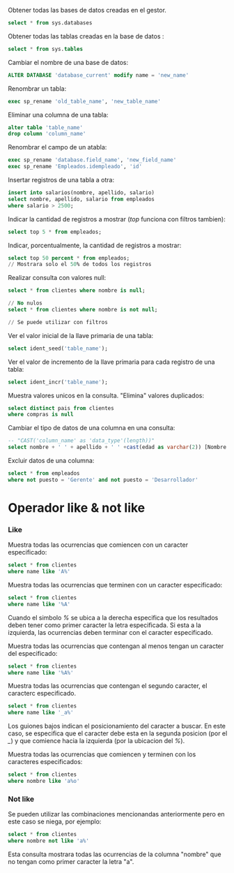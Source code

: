  Obtener todas las bases de datos creadas en el gestor.
```Sql
select * from sys.databases
```

Obtener todas las tablas creadas en la base de datos :
```Sql
select * from sys.tables
```

Cambiar el nombre de una base de datos:
```Sql
ALTER DATABASE 'database_current' modify name = 'new_name'
```

Renombrar un tabla:
```Sql
exec sp_rename 'old_table_name', 'new_table_name'
```

Eliminar una columna de una tabla:
```Sql
alter table 'table_name'
drop column 'column_name'
```

Renombrar el campo de un atabla:
```Sql
exec sp_rename 'database.field_name', 'new_field_name'
exec sp_rename 'Empleados.idempleado', 'id'
```

Insertar registros de una tabla a otra:
```Sql
insert into salarios(nombre, apellido, salario)
select nombre, apellido, salario from empleados
where salario > 2500;
```

Indicar  la cantidad de registros a mostrar (*top* funciona con filtros tambien):
```Sql
select top 5 * from empleados;
```

Indicar, porcentualmente, la cantidad de registros a mostrar:
```Sql
select top 50 percent * from empleados;
// Mostrara solo el 50% de todos los registros
```

Realizar consulta con valores null:
```Sql
select * from clientes where nombre is null;

// No nulos
select * from clientes where nombre is not null;

// Se puede utilizar con filtros
```

Ver el valor inicial de la llave primaria de una tabla:
```SQL
select ident_seed('table_name');
```

Ver el valor de incremento de la llave primaria para cada registro de una tabla:
```SQL
select ident_incr('table_name');
```

Muestra valores unicos en la consulta. "Elimina" valores duplicados:
```SQL
select distinct pais from clientes
where compras is null
```

Cambiar el tipo de datos de una columna en una consulta:
```SQL
-- "CAST('column_name' as 'data_type'(length))"
select nombre + ' ' + apellido + ' ' +cast(edad as varchar(2)) [Nombre completo] from empleados
```

Excluir datos de una columna:
```SQL
select * from empleados
where not puesto = 'Gerente' and not puesto = 'Desarrollador'
```

# Operador like & not like

### Like
Muestra todas las ocurrencias que comiencen con un caracter especificado:
```SQL
select * from clientes
where name like 'A%'
```

Muestra todas las ocurrencias que terminen con un caracter especificado:
```SQL
select * from clientes
where name like '%A'
```
Cuando el simbolo *%* se ubica a la derecha especifica que los resultados deben tener como primer caracter la letra especificada. Si esta a la izquierda, las ocurrencias deben terminar con el caracter especificado.

Muestra todas las ocurrencias que contengan al menos tengan un caracter del especificado:
```SQL
select * from clientes
where name like '%A%'
```

Muestra todas las ocurrencias que contengan el segundo caracter, el caracterc especificado.
```SQL
select * from clientes
where name like '_a%'
```
Los guiones bajos indican el posicionamiento del caracter a buscar. En este caso, se especifica que el caracter debe esta en la segunda posicion (por el *_*) y que comience hacia la izquierda (por la ubicacion del *%*).

Muestra todas las ocurrencias que comiencen y terminen con los caracteres especificados:
```SQL
select * from clientes
where nombre like 'a%o'
```

### Not like

Se pueden utilizar las combinaciones mencionandas anteriormente pero en este caso se niega, por ejemplo:
```SQL
select * from clientes
where nombre not like 'a%'
```

Esta consulta mostrara todas las ocurrencias de la columna "nombre" que no tengan como primer caracter la letra "a".

